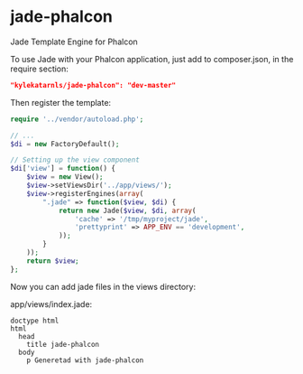# jade-phalcon
Jade Template Engine for Phalcon

To use Jade with your Phalcon application, just add to composer.json, in the require section:

```json
"kylekatarnls/jade-phalcon": "dev-master"
```

Then register the template:

```php
require '../vendor/autoload.php';

// ...
$di = new FactoryDefault();

// Setting up the view component
$di['view'] = function() {
    $view = new View();
    $view->setViewsDir('../app/views/');
    $view->registerEngines(array(
        ".jade" => function($view, $di) {
            return new Jade($view, $di, array(
				'cache' => '/tmp/myproject/jade',
				'prettyprint' => APP_ENV == 'development',
            ));
        }
    ));
    return $view;
};
```

Now you can add jade files in the views directory:

app/views/index.jade:

```jade
doctype html
html
  head
    title jade-phalcon
  body
    p Generetad with jade-phalcon
```
